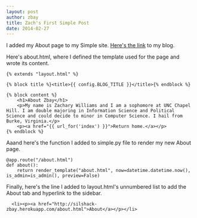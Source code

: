 ```yaml
---
layout: post
author: zbay
title: Zach's First Simple Post
date: 2014-02-27
---
```


I added my About page to my Simple site. [Here's the link](http://silshack-zbay.herokuapp.com/) to my blog.

Here's about.html, where I defined the template used for the page and wrote its content.

```
{% extends "layout.html" %}

{% block title %}<title>{{ config.BLOG_TITLE }}</title>{% endblock %}

{% block content %}
	<h1>About Zbay</h1>
	<p>My name is Zachary Williams and I am a sophomore at UNC Chapel Hill. I am double majoring in Information Science and Political Science and could decide to minor in Computer Science. I hail from Burke, Virginia.</p>
	<p><a href="{{ url_for('index') }}">Return home.</a></p>
{% endblock %}
```

Aaand here's the function I added to simple.py file to render my new About page.

```
@app.route("/about.html")
def about():
    return render_template("about.html", now=datetime.datetime.now(), is_admin=is_admin(), preview=False)
```

Finally, here's the line I added to layout.html's unnumbered list to add the About tab and hyperlink to the sidebar.

```
  <li><p><a href="http://silshack-zbay.herokuapp.com/about.html">About</a></p></li>
```
